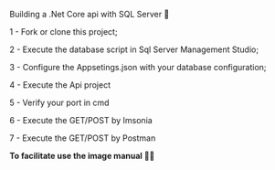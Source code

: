 Building a .Net Core api with SQL Server 🚀

1 - Fork or clone this project;

2 - Execute the database script in Sql Server Management Studio;

3 - Configure the Appsetings.json with your database configuration;

4 - Execute the Api project

5 - Verify your port in cmd

6 - Execute the GET/POST by Imsonia

7 - Execute the GET/POST by Postman

**To facilitate use the image manual 🙋‍♂️**
